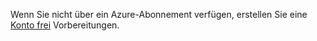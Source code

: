 Wenn Sie nicht über ein Azure-Abonnement verfügen, erstellen Sie eine [Konto frei](https://azure.microsoft.com/free/?WT.mc_id=A261C142F) Vorbereitungen.
